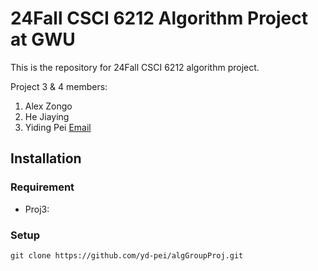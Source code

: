 # 24Fall CSCI 6212 Algorithm Project at GWU
This is the repository for 24Fall CSCI 6212 algorithm project.

Project 3 & 4 members: 

1. Alex Zongo
2. He Jiaying
3. Yiding Pei  [Email](mailto:yidingp@gwu.edu)

## Installation

### Requirement

- Proj3:

### Setup

```
git clone https://github.com/yd-pei/algGroupProj.git
```


